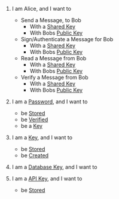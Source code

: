 

<!-- 1. I am a file, and I want to
    - be transmitted securely
    - be signed
    - be authenticated
    - be protected

1. I am a [Message](UseCase/Message.md), and I want to
    - be transmitted securely
    - be signed
    - be authenticated
    - be protected -->

1. I am Alice, and I want to
    - Send a Message, to Bob
        - With a [Shared Key](UseCase/Symmetric.md/#encrypt)
        - With Bobs [Public Key](UseCase/Asymmetric.md/#encrypt)
    - Sign/Authenticate a Message for Bob
        - With a [Shared Key](UseCase/Symmetric.md/#authenticate)
        - With Bobs [Public Key](UseCase/Asymmetric.md/#sign)
    - Read a Message from Bob
        - With a [Shared Key](UseCase/Symmetric.md/#encrypt)
        - With Bobs [Public Key](UseCase/Asymmetric.md/#encrypt)
    - Verify a Message from Bob
        - With a [Shared Key](UseCase/Symmetric.md/#authenticate)
        - With Bobs [Public Key](UseCase/Asymmetric.md/#sign)

1. I am a [Password](UseCase/Password.md), and I want to
    - be [Stored](UseCase/Password.md/#store)
    - be [Verified](UseCase/Password.md/#verify)
    - be a [Key](UseCase/Key.md) 

1. I am a [Key](UseCase/Key.md), and I want to
    - be [Stored](UseCase/Key.md/#store)
    - be [Created](UseCase/Key.md/#create)

1. I am a [Database Key](UseCase/AccessKey.md), and I want to
1. I am a [API Key](UseCase/AccessKey.md), and I want to
    - be [Stored](UseCase/AccessKey.md/#store)